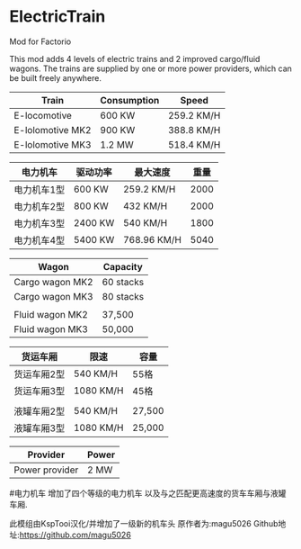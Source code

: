 # ElectricTrain
Mod for Factorio

This mod adds 4 levels of electric trains and 2 improved cargo/fluid wagons.
The trains are supplied by one or more power providers, which can be built freely anywhere.

|Train|Consumption|Speed|
|-|-|-|
| E-locomotive | 600 KW | 259.2 KM/H |
| E-lolomotive MK2 | 900 KW | 388.8 KM/H |
| E-lolomotive MK3 | 1.2 MW | 518.4 KM/H |


|电力机车|驱动功率|最大速度|重量|
|-|-|-|-|
| 电力机车1型 | 600 KW | 259.2 KM/H | 2000 |
| 电力机车2型 | 800 KW | 432 KM/H | 2000 |
| 电力机车3型 | 2400 KW | 540 KM/H | 1800 |
| 电力机车4型 | 5400 KW | 768.96 KM/H | 5040 |


|Wagon|Capacity|
|-|-|
|Cargo wagon MK2|60 stacks|
| Cargo wagon MK3|80 stacks|
|||
|Fluid wagon MK2|37,500|
|Fluid wagon MK3|50,000|

|货运车厢|限速|容量|
|-|-|-|
| 货运车厢2型 | 540 KM/H | 55格 |
| 货运车厢3型 | 1080 KM/H | 45格 |
|||
| 液罐车厢2型 | 540 KM/H | 27,500 |
| 液罐车厢3型 | 1080 KM/H | 25,000 |


|Provider|Power|
|-|-|
|Power provider|2 MW|


#电力机车
增加了四个等级的电力机车 以及与之匹配更高速度的货车车厢与液罐车厢.




此模组由KspTooi汉化/并增加了一级新的机车头
原作者为:magu5026
Github地址:https://github.com/magu5026